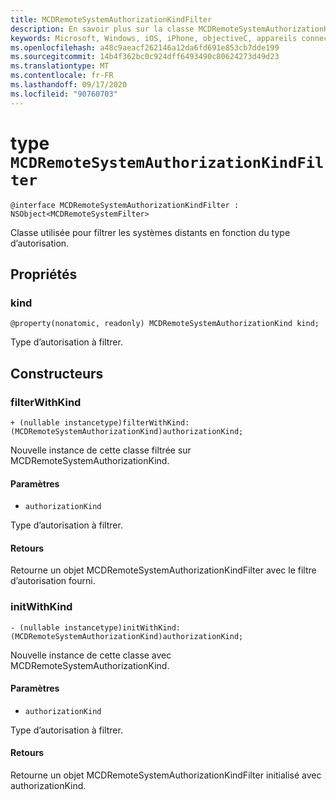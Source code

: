 ```yaml
---
title: MCDRemoteSystemAuthorizationKindFilter
description: En savoir plus sur la classe MCDRemoteSystemAuthorizationKindFilter. Cette classe est utilisée pour filtrer les systèmes distants en fonction du type d’autorisation.
keywords: Microsoft, Windows, iOS, iPhone, objectiveC, appareils connectés, projet Rome
ms.openlocfilehash: a48c9aeacf262146a12da6fd691e853cb7dde199
ms.sourcegitcommit: 14b4f362bc0c924dff6493490c80624273d49d23
ms.translationtype: MT
ms.contentlocale: fr-FR
ms.lasthandoff: 09/17/2020
ms.locfileid: "90760703"
---
```

# <a name="class-mcdremotesystemauthorizationkindfilter"></a>type `MCDRemoteSystemAuthorizationKindFilter` 

```
@interface MCDRemoteSystemAuthorizationKindFilter : NSObject<MCDRemoteSystemFilter>
```  

Classe utilisée pour filtrer les systèmes distants en fonction du type d’autorisation.

## <a name="properties"></a>Propriétés

### <a name="kind"></a>kind
`@property(nonatomic, readonly) MCDRemoteSystemAuthorizationKind kind;`

Type d’autorisation à filtrer.

## <a name="constructors"></a>Constructeurs

### <a name="filterwithkind"></a>filterWithKind
`+ (nullable instancetype)filterWithKind:(MCDRemoteSystemAuthorizationKind)authorizationKind;`

Nouvelle instance de cette classe filtrée sur MCDRemoteSystemAuthorizationKind.

#### <a name="parameters"></a>Paramètres 
* `authorizationKind` 

Type d’autorisation à filtrer.

#### <a name="returns"></a>Retours
Retourne un objet MCDRemoteSystemAuthorizationKindFilter avec le filtre d’autorisation fourni.

### <a name="initwithkind"></a>initWithKind
`- (nullable instancetype)initWithKind:(MCDRemoteSystemAuthorizationKind)authorizationKind;`

Nouvelle instance de cette classe avec MCDRemoteSystemAuthorizationKind.

#### <a name="parameters"></a>Paramètres 
* `authorizationKind` 

Type d’autorisation à filtrer.

#### <a name="returns"></a>Retours
Retourne un objet MCDRemoteSystemAuthorizationKindFilter initialisé avec authorizationKind.